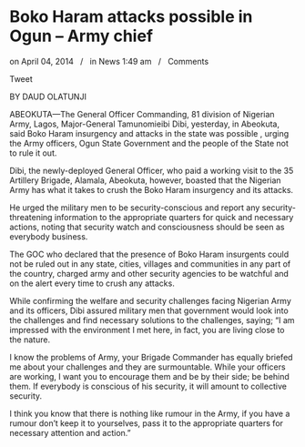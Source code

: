 # Boko Haram attacks possible in Ogun – Army chief

on April 04, 2014   /   in News 1:49 am   /   Comments

Tweet

BY DAUD OLATUNJI

ABEOKUTA—The General Officer Commanding, 81 division of Nigerian Army, Lagos, Major-General Tamunomieibi Dibi, yesterday, in Abeokuta, said Boko Haram insurgency and attacks in the state was possible , urging the Army officers, Ogun State Government and the people of the State not to rule it out.

Dibi, the newly-deployed General Officer, who paid a working visit to the 35 Artillery Brigade, Alamala, Abeokuta, however, boasted that the Nigerian Army has what it takes to crush the Boko Haram insurgency and its attacks.

He urged the military men to be security-conscious and report any security-threatening information to the appropriate quarters for quick and necessary actions, noting that security watch and consciousness should be seen as everybody business.

The GOC who declared that the presence of Boko Haram insurgents could not be ruled out in any state, cities, villages and communities in any part of the country, charged army and other security agencies to be watchful and on the alert every time to crush any attacks.

While confirming the welfare and security challenges facing Nigerian Army and its officers, Dibi assured military men that government would look into the challenges and find necessary solutions to the challenges, saying; “I am impressed with the environment I met here, in fact, you are living close to the nature.

I know the problems of Army, your Brigade Commander has equally briefed me about your challenges and they are surmountable. While your officers are working, I want you to encourage them and be by their side; be behind them. If everybody is conscious of his security, it will amount to collective security.

I think you know that there is nothing like rumour in the Army, if you have a rumour don’t keep it to yourselves, pass it to the appropriate quarters for necessary attention and action.”
